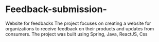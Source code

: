 # Feedback-submission-
Website for feedbacks
The project focuses on creating a website for organizations to receive feedback on their products and updates from consumers. The project was built using Spring, Java, ReactJS, Css
